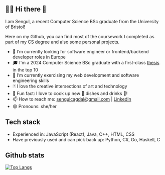 ## 👩‍💻 Hi there 👋

I am Sengul, a recent Computer Science BSc graduate from the University of Bristol!

Here on my Github, you can find most of the coursework I completed as part of my CS degree and also some personal projects.

- 🔭 I’m currently looking for software engineer or frontend/backend developer roles in Europe
- 🎓 I'm a 2024 Computer Science BSc graduate with a first-class [thesis](https://github.com/SengulC/stormboard-client) in the top 10
- 🌱 I’m currently exercising my web development and software engineering skills
- 🃏 I love the creative intersections of art and technology
- 🎲 Fun fact: I love to cook up new 🍝 dishes and drinks 🫗!
- 📫 How to reach me: sengulcagdal@gmail.com | [LinkedIn](https://www.linkedin.com/in/sengulc/)
- 😄 Pronouns: she/her

## Tech stack
- Experienced in: JavaScript (React), Java, C++, HTML, CSS
- Have previously used and can pick back up: Python, C#, Go, Haskell, C

## Github stats
[![Top Langs](https://github-readme-stats.vercel.app/api/top-langs/?username=SengulC&hide_progress=true)](https://github.com/SengulC/github-readme-stats)
<!--
**SengulC/SengulC** is a ✨ _special_ ✨ repository because its `README.md` (this file) appears on your GitHub profile.

Here are some ideas to get you started:

- 🔭 I’m currently working on ...
- 🌱 I’m currently learning ...
- 👯 I’m looking to collaborate on ...
- 🤔 I’m looking for help with ...
- 💬 Ask me about ...
- 📫 How to reach me: ...
- 😄 Pronouns: ...
- ⚡ Fun fact: ...
-->
